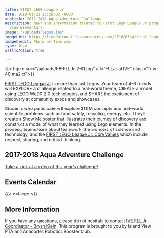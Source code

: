 ```yaml
---
title: FIRST LEGO League Jr
date: 2018-01-21 15:26:02 -0800
subtitle: 2017-2018 Aqua Adventure Challenge
description: News and information related to First Lego League Jr program at Island
  View Elementary.
image: "/uploads/legos.jpg"
imageLink: https://timedotcom.files.wordpress.com/2016/03/pile-of-legos-toys-kids-blocks.jpg
imageCredit: Photo by Time.com
type: lego
callToAction: true

---
```

{{< figure src="/uploads/FB-FLLJr-2-01.jpg" alt="FLLJr at IVE"  class="fr w-40 ma2 cf">}}

[FIRST LEGO League Jr](https://www.firstinspires.org/robotics/flljr) is more than just Legos. Your team of 4-6 friends will EXPLORE a challenge related to a real-world theme, CREATE a model using LEGO WeDO 2.0 technologies, and SHARE the excitement of discovery at community expos and showcases.

Students who participate will explore STEM concepts and real-world scientific problems such as food safety, recycling, energy, etc. They’ll create a Show Me poster that illustrates their journey of discovery and construct a model of what they learned using Lego elements. In the process, teams learn about teamwork, the wonders of science and technology, and the [FIRST LEGO League Jr. Core Values](http://www.firstlegoleague.org/about-fll) which include respect, sharing, and critical thinking.

## 2017-2018 Aqua Adventure Challenge

[Take a look at a video of this year’s challenge!](https://youtu.be/yDRDF0EqXsU)

## Events Calendar

{{< cal-lego >}}

## More Information

If you have any questions, please do not hesitate to contact [IVE FLL Jr Coordinator - Bryan Klein](mailto:lego@islandviewpta.org).
This program is brought to you by Island View PTA and Anacortes Robotics Booster Club.